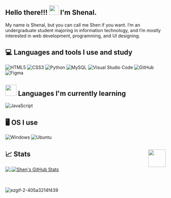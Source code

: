 ## Hello there!!! <img src="https://user-images.githubusercontent.com/73876759/142772251-5fa75384-9eb9-4745-92e8-7f91fd7fa58e.gif" width="30px"> I'm Shenal.
My name is Shenal, but you can call me Shen if you want. I’m an undergraduate student majoring in information technology, and I’m mostly interested in web development, programming, and UI designing.

## 💻 Languages and tools I use and study
![HTML5](https://img.shields.io/badge/html5-%23E34F26.svg?style=for-the-badge&logo=html5&logoColor=white)
![CSS3](https://img.shields.io/badge/css3-%231572B6.svg?style=for-the-badge&logo=css3&logoColor=white)
![Python](https://img.shields.io/badge/python-3670A0?style=for-the-badge&logo=python&logoColor=ffdd54)
![MySQL](https://img.shields.io/badge/mysql-%2300f.svg?style=for-the-badge&logo=mysql&logoColor=white)
![Visual Studio Code](https://img.shields.io/badge/Visual%20Studio%20Code-0078d7.svg?style=for-the-badge&logo=visual-studio-code&logoColor=white)
![GitHub](https://img.shields.io/badge/github-%23121011.svg?style=for-the-badge&logo=github&logoColor=white)
![Figma](https://img.shields.io/badge/figma-%23F24E1E.svg?style=for-the-badge&logo=figma&logoColor=white)

## <img src="https://user-images.githubusercontent.com/73876759/145789114-2975ef3b-5f60-416d-a30e-5da080ea623b.gif" width="35"> Languages I'm currently learning
![JavaScript](https://img.shields.io/badge/javascript-%23323330.svg?style=for-the-badge&logo=javascript&logoColor=%23F7DF1E)

## 🖥 OS I use
![Windows](https://img.shields.io/badge/Windows-0078D6?style=for-the-badge&logo=windows&logoColor=white)
![Ubuntu](https://img.shields.io/badge/Ubuntu-E95420?style=for-the-badge&logo=ubuntu&logoColor=white)

## &#x1f4c8; Stats <img align="right" src="https://user-images.githubusercontent.com/73876759/153703309-74e2fbb8-d44f-4751-ab9f-0e3a0fbddf0b.gif" width="55">

<a href="https://github.com/Shenixreal/Shenixreal">
  <img align="center" src="https://github-readme-stats.vercel.app/api/top-langs/?username=Shenixreal&hide=java&title_color=ffffff&text_color=c9cacc&icon_color=2bbc8a&bg_color=1d1f21&langs_count=4" />
</a>

<a href="https://github.com/Shenixreal/Shenixreal">
  <img align="center" src="https://github-readme-stats.vercel.app/api?username=Shenixreal&show_icons=true&line_height=27&count_private=true&title_color=ffffff&text_color=c9cacc&icon_color=2bbc8a&bg_color=1d1f21" alt="Shen's GitHub Stats" />
</a>

<br><br>
![ezgif-2-405a3214f439](https://user-images.githubusercontent.com/73876759/145714791-caef2b87-a2f6-4874-9160-e3c0df4558d0.gif)



<!-- ![Top Langs](https://github-readme-stats.vercel.app/api/top-langs/?username=shenixreal&theme=tokyonight)-->

<!---
Shenixreal/Shenixreal is a ✨ special ✨ repository because its `README.md` (this file) appears on your GitHub profile.
You can click the Preview link to take a look at your changes.
--->
<!-- ![Kotlin](https://img.shields.io/badge/kotlin-%230095D5.svg?style=for-the-badge&logo=kotlin&logoColor=white) -->
